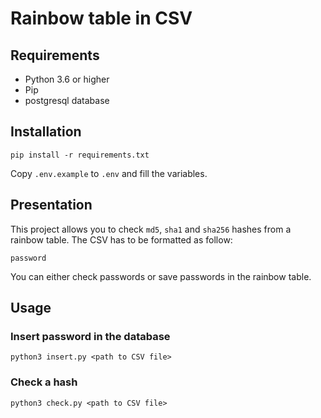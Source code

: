 # Rainbow table in CSV

## Requirements

- Python 3.6 or higher
- Pip
- postgresql database

## Installation

```
pip install -r requirements.txt
```

Copy `.env.example` to `.env` and fill the variables.

## Presentation

This project allows you to check `md5`, `sha1` and `sha256` hashes from a rainbow table.
The CSV has to be formatted as follow:

```
password
```

You can either check passwords or save passwords in the rainbow table.

## Usage

### Insert password in the database

```
python3 insert.py <path to CSV file>
```

### Check a hash

```
python3 check.py <path to CSV file>
```
